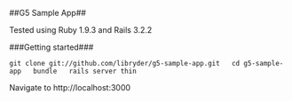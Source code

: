 ##G5 Sample App##

Tested using Ruby 1.9.3 and Rails 3.2.2

###Getting started###

`git clone git://github.com/libryder/g5-sample-app.git  
cd g5-sample-app  
bundle  
rails server thin  
`

Navigate to http://localhost:3000 